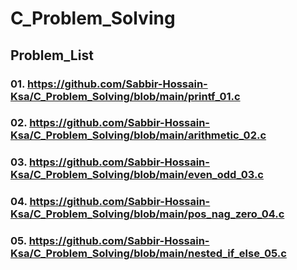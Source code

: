 # C_Problem_Solving
## Problem_List

### 01. https://github.com/Sabbir-Hossain-Ksa/C_Problem_Solving/blob/main/printf_01.c
### 02. https://github.com/Sabbir-Hossain-Ksa/C_Problem_Solving/blob/main/arithmetic_02.c
### 03. https://github.com/Sabbir-Hossain-Ksa/C_Problem_Solving/blob/main/even_odd_03.c
### 04. https://github.com/Sabbir-Hossain-Ksa/C_Problem_Solving/blob/main/pos_nag_zero_04.c
### 05. https://github.com/Sabbir-Hossain-Ksa/C_Problem_Solving/blob/main/nested_if_else_05.c
